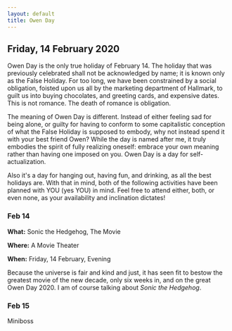 ```yaml
---
layout: default
title: Owen Day
---
```


## Friday, 14 February 2020

Owen Day is the only true holiday of February 14. The holiday that was previously celebrated shall
not be acknowledged by name; it is known only as the False Holiday. For too long, we have been
constrained by a social obligation, foisted upon us all by the marketing department of Hallmark, to
guilt us into buying chocolates, and greeting cards, and expensive dates. This is not romance. The
death of romance is obligation.

The meaning of Owen Day is different. Instead of either feeling sad for being alone, or guilty for
having to conform to some capitalistic conception of what the False Holiday is supposed to embody,
why not instead spend it with your best friend Owen? While the day is named after me, it truly
embodies the spirit of fully realizing oneself: embrace your own meaning rather than having one
imposed on you. Owen Day is a day for self-actualization.

Also it's a day for hanging out, having fun, and drinking, as all the best holidays are. With that
in mind, both of the following activities have been planned with YOU (yes YOU) in mind. Feel free to
attend either, both, or even none, as your availability and inclination dictates!

### Feb 14

**What:** Sonic the Hedgehog, The Movie

**Where:** A Movie Theater

**When:** Friday, 14 February, Evening

Because the universe is fair and kind and just, it has seen fit to bestow the greatest movie of the
new decade, only six weeks in, and on the great Owen Day 2020. I am of course talking about *Sonic
the Hedgehog*. 


### Feb 15

Miniboss